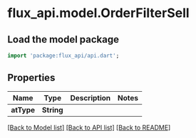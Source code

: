 # flux_api.model.OrderFilterSell

## Load the model package
```dart
import 'package:flux_api/api.dart';
```

## Properties
Name | Type | Description | Notes
------------ | ------------- | ------------- | -------------
**atType** | **String** |  | 

[[Back to Model list]](../README.md#documentation-for-models) [[Back to API list]](../README.md#documentation-for-api-endpoints) [[Back to README]](../README.md)


